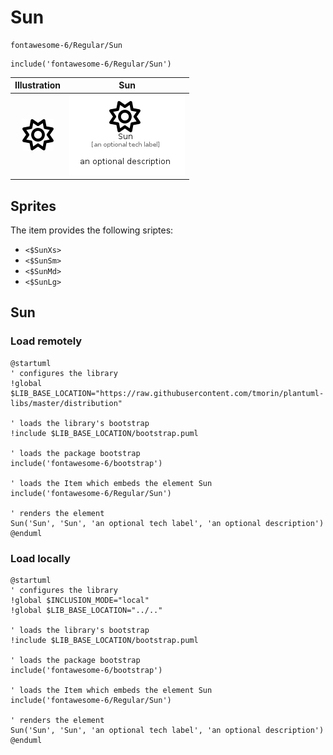 # Sun


```text
fontawesome-6/Regular/Sun
```

```text
include('fontawesome-6/Regular/Sun')
```



| Illustration | Sun |
| :---: | :---: |
| ![illustration for Illustration](../../fontawesome-6/Regular/Sun.png) | ![illustration for Sun](../../fontawesome-6/Regular/Sun.Local.png) |



## Sprites
The item provides the following sriptes:

- `<$SunXs>`
- `<$SunSm>`
- `<$SunMd>`
- `<$SunLg>`





## Sun

### Load remotely
```plantuml
@startuml
' configures the library
!global $LIB_BASE_LOCATION="https://raw.githubusercontent.com/tmorin/plantuml-libs/master/distribution"

' loads the library's bootstrap
!include $LIB_BASE_LOCATION/bootstrap.puml

' loads the package bootstrap
include('fontawesome-6/bootstrap')

' loads the Item which embeds the element Sun
include('fontawesome-6/Regular/Sun')

' renders the element
Sun('Sun', 'Sun', 'an optional tech label', 'an optional description')
@enduml
```

### Load locally
```plantuml
@startuml
' configures the library
!global $INCLUSION_MODE="local"
!global $LIB_BASE_LOCATION="../.."

' loads the library's bootstrap
!include $LIB_BASE_LOCATION/bootstrap.puml

' loads the package bootstrap
include('fontawesome-6/bootstrap')

' loads the Item which embeds the element Sun
include('fontawesome-6/Regular/Sun')

' renders the element
Sun('Sun', 'Sun', 'an optional tech label', 'an optional description')
@enduml
```

